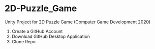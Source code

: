 # 2D-Puzzle_Game
Unity Project for 2D Puzzle Game (Computer Game Development 2020)

1. Create a GitHub Account
2. Download GitHub Desktop Application
3. Clone Repo
